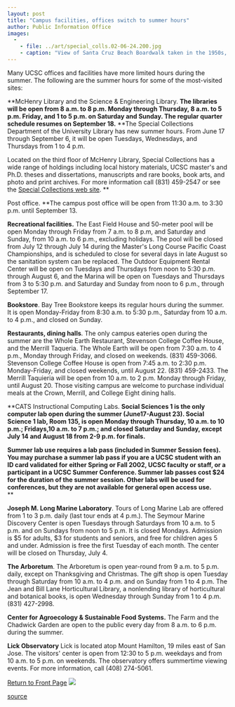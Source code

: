 ```yaml
---
layout: post
title: "Campus facilities, offices switch to summer hours"
author: Public Information Office
images:
  -
    - file: ../art/special_colls.02-06-24.200.jpg
    - caption: "View of Santa Cruz Beach Boardwalk taken in the 1950s, from the local history materials archive in Special Collections. Photo courtesy of UCSC Special Collections"
---
```


Many UCSC offices and facilities have more limited hours during the summer. The following are the summer hours for some of the most-visited sites:

**McHenry Library and the Science & Engineering Library. **The libraries will be open from 8 a.m. to 8 p.m. Monday through Thursday, 8 a.m. to 5 p.m. Friday, and 1 to 5 p.m. on Saturday and Sunday. The regular quarter schedule resumes on September 18.** **The Special Collections Department of the University Library has new summer hours. From June 17 through September 6, it will be open Tuesdays, Wednesdays, and Thursdays from 1 to 4 p.m.  

  
Located on the third floor of McHenry Library, Special Collections has a wide range of holdings including local history materials, UCSC master's and Ph.D. theses and dissertations, manuscripts and rare books, book arts, and photo and print archives. For more information call (831) 459-2547 or see the [Special Collections web site][1]. **  
  
Post office. **The campus post office will be open from 11:30 a.m. to 3:30 p.m. until September 13.  
  
**Recreational facilities.** The East Field House and 50-meter pool will be open Monday through Friday from 7 a.m. to 8 p.m, and Saturday and Sunday, from 10 a.m. to 6 p.m., excluding holidays. The pool will be closed from July 12 through July 14 during the Master's Long Course Pacific Coast Championships, and is scheduled to close for several days in late August so the sanitation system can be replaced. The Outdoor Equipment Rental Center will be open on Tuesdays and Thursdays from noon to 5:30 p.m. through August 6, and the Marina will be open on Tuesdays and Thursdays from 3 to 5:30 p.m. and Saturday and Sunday from noon to 6 p.m., through September 17.  
  
**Bookstore**. Bay Tree Bookstore keeps its regular hours during the summer. It is open Monday-Friday from 8:30 a.m. to 5:30 p.m., Saturday from 10 a.m. to 4 p.m., and closed on Sunday.  
  
**Restaurants, dining halls**. The only campus eateries open during the summer are the Whole Earth Restaurant, Stevenson College Coffee House, and the Merrill Taqueria. The Whole Earth will be open from 7:30 a.m. to 4 p.m., Monday through Friday, and closed on weekends. (831) 459-3066. Stevenson College Coffee House is open from 7:45 a.m. to 2:30 p.m. Monday-Friday, and closed weekends, until August 22. (831) 459-2433. The Merrill Taquieria will be open from 10 a.m. to 2 p.m. Monday through Friday, until August 20. Those visiting campus are welcome to purchase individual meals at the Crown, Merrill, and College Eight dining halls.   
  
**CATS Instructional Computing Labs. **Social Sciences 1 is the only computer lab open during the summer (June17-August 23). Social Science 1 lab, Room 135, is open Monday through Thursday, 10 a.m. to 10 p.m.; Fridays,10 a.m. to 7 p.m.; and closed Saturday and Sunday, except July 14 and August 18 from 2-9 p.m. for finals.**  
  
**Summer lab use requires a lab pass (included in Summer Session fees). You may purchase a summer lab pass if you are a UCSC student with an ID card validated for either Spring or Fall 2002, UCSC faculty or staff, or a participant in a UCSC Summer Conference. Summer lab passes cost $24 for the duration of the summer session. Other labs will be used for conferences, but they are not available for general open access use.**  
**

**Joseph M. Long Marine Laboratory**. Tours of Long Marine Lab are offered from 1 to 3 p.m. daily (last tour ends at 4 p.m.). The Seymour Marine Discovery Center is open Tuesdays through Saturdays from 10 a.m. to 5 p.m. and on Sundays from noon to 5 p.m. It is closed Mondays. Admission is $5 for adults, $3 for students and seniors, and free for children ages 5 and under. Admission is free the first Tuesday of each month. The center will be closed on Thursday, July 4.  
  
**The Arboretum**. The Arboretum is open year-round from 9 a.m. to 5 p.m. daily, except on Thanksgiving and Christmas. The gift shop is open Tuesday through Saturday from 10 a.m. to 4 p.m. and on Sunday from 1 to 4 p.m. The Jean and Bill Lane Horticultural Library, a nonlending library of horticultural and botanical books, is open Wednesday through Sunday from 1 to 4 p.m. (831) 427-2998.   
  
**Center for Agroecology & Sustainable Food Systems.** The Farm and the Chadwick Garden are open to the public every day from 8 a.m. to 6 p.m. during the summer.   
  
**Lick Observatory** Lick is located atop Mount Hamilton, 19 miles east of San Jose. The visitors' center is open from 12:30 to 5 p.m. weekdays and from 10 a.m. to 5 p.m. on weekends. The observatory offers summertime viewing events. For more information, call (408) 274-5061.

  

[Return to Front Page][2] ![ ][3]

[1]: http://library.ucsc.edu/speccoll/
[2]: ../../index.html
[3]: ../../images/trans.gif

[source](http://www1.ucsc.edu/currents/01-02/06-24/summer_hours.html "Permalink to summer_hours")
